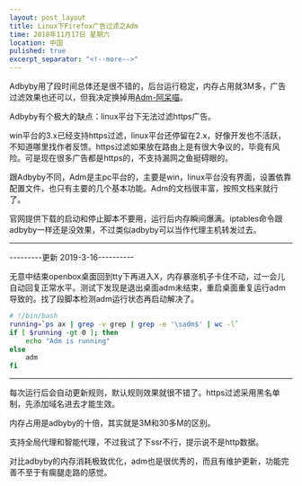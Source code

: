 ```yaml
---
layout: post_layout
title: Linux下Firefox广告过滤之Adm
time: 2018年11月17日 星期六
location: 中国
pulished: true
excerpt_separator: "<!--more-->"
---
```




Adbyby用了段时间总体还是很不错的，后台运行稳定，内存占用就3M多，广告过滤效果也还可以，但我决定换掉用[Adm-阿呆喵](http://doc.admflt.com/)。

Adbyby有个极大的缺点：linux平台下无法过滤https广告。

win平台的3.x已经支持https过滤，linux平台还停留在2.x，好像开发也不活跃，不知道哪里找作者反馈。https过滤如果放在路由上是有很大争议的，毕竟有风险。可是现在很多广告都是https的，不支持漏网之鱼挺碍眼的。

跟Adbyby不同，Adm是主pc平台的，主要是win，linux平台没有界面，设置依靠配置文件，也只有主要的几个基本功能。Adm的文档很丰富，按照文档来就行了。

官网提供下载的启动和停止脚本不要用，运行后内存瞬间爆满。iptables命令跟adbyby一样还是没效果，不过类似adbyby可以当作代理主机转发过去。
<!--more-->
----------------------------------------------

---------更新 2019-3-16----------

无意中结束openbox桌面回到tty下再进入X，内存暴涨机子卡住不动，过一会儿自动回复正常水平。测试下发现是退出桌面adm未结束，重启桌面重复运行adm导致的。找了段脚本检测adm运行状态再启动解决了。

```bash
# !/bin/bash
running=`ps ax | grep -v grep | grep -e '\sadm$' | wc -l`
if [ $running -gt 0 ]; then
    echo "Adm is running"
else
    adm
fi
```

--------------------------------------

每次运行后会自动更新规则，默认规则效果就很不错了。https过滤采用黑名单制，先添加域名进去才能生效。

内存占用是adbyby的十倍，其实就是3M和30多M的区别。

支持全局代理和智能代理，不过我试了下ssr不行，提示说不是http数据。

对比adbyby的内存消耗极致优化，adm也是很优秀的，而且有维护更新，功能完善不至于有瘸腿走路的感觉。
